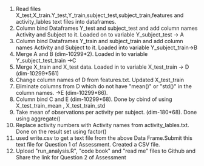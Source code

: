 1. Read files X_test,X_train.Y_test,Y_train,subject_test,subject_train,features and activity_lables text files into dataframes. 
2. Column bind Dataframes Y_test and subject_test and add column names Activity and Subject to it. Loaded on to variable Y_subject_test -> A
3. Column bind Dataframes Y_train and subject_train and add column names Activity and Subject to it. Loaded into variable Y_subject_train->B
4. Merge A and B (dim-10299*2). Loaded in to variable Y_subject_test_train ->C
5. Merge X_train and X_test data. Loaded in to variable X_test_train -> D (dim-10299*561)
6. Change column names of D from features.txt. Updated X_test_train
7. Eliminate columns from D which do not have "mean()" or "std()" in the column names. ->E (dim-10299*66). 
8. Column bind C and E (dim-10299*68). Done by cbind of using X_test_train_mean , X_test_train_std 
9. Take mean of observations per activity per subject. (dim-180*68). Done using aggregate()
10. Replace activity numbers with Activity names from activity_lables.txt. Done on the result set using factor()
11. used write.csv to get a text file from the above Data Frame.Submit this text file for Question 1 of Assessment. Created a CSV file.
12. Upload "run_analysis.R", "code book" and "read me" files to Github and Share the link for Question 2 of Assessment
